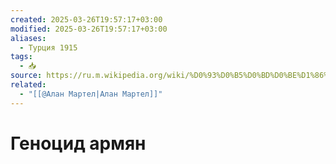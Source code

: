 ```yaml
---
created: 2025-03-26T19:57:17+03:00
modified: 2025-03-26T19:57:17+03:00
aliases:
  - Турция 1915
tags:
  - 📥
source: https://ru.m.wikipedia.org/wiki/%D0%93%D0%B5%D0%BD%D0%BE%D1%86%D0%B8%D0%B4_%D0%B0%D1%80%D0%BC%D1%8F%D0%BD
related:
  - "[[@Алан Мартел|Алан Мартел]]"
---
```


# Геноцид армян
